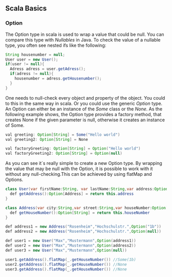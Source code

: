 ## Scala Basics 
### Option
The Option type in scala is used to wrap a value that could be null. You can compare
this type with _Nullables_ in Java. To check the value of a nullable type, you often see
nested ifs like the following:
```Java
String housenumber = null;
User user = new User();
if(user != null){
  Adress adress = user.getAdress();
  if(adress != null){
    housenumber = adress.getHousenumber();
  }
}
```
One needs to null-check every object and property of the object. You could to this
in the same way in scala. Or you could use the generic _Option_ type. An Option can
either be an instance of the _Some_ class or the _None_. As the following example shows,
the Option type provides a factory method, that creates None if the given parameter
is null, otherwise it creates an instance of Some.

```Java
val greeting: Option[String] = Some("Hello world")
val greeting2: Option[String] = None

val factoryGreeting: Option[String] = Option("Hello world")
val factoryGreeting2: Option[String] = Option(null)
```

As you can see it´s really simple to create a new Option type. By wrapping the
value that may be null with the Option, it is possible to work with it without any
null-checking.This can be achieved by using flatMap and Options.

```Java
class User(var firstName:String, var lastName:String,var address:Option[Address]){
  def getAddress():Option[Address] = return this.address
}

class Address(var city:String,var street:String,var houseNumber:Option[String]){
  def getHouseNumber():Option[String] = return this.houseNumber
}

def address1 = new Address("Rosenheim","Hochschulstr.",Option("1b"))
def address2 = new Address("Rosenheim","Hochschulstr.",Option(null))

def user1 = new User("Max","Mustermann",Option(address1))
def user2 = new User("Max","Mustermann",Option(address2))
def user3 = new User("Max","Mustermann",Option(null))

user1.getAddress().flatMap(_.getHouseNumber()) //Some(1b)
user2.getAddress().flatMap(_.getHouseNumber()) //None
user3.getAddress().flatMap(_.getHouseNumber()) //None
```
